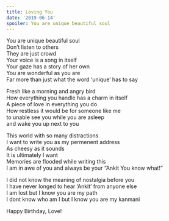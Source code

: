 ```yaml
---
title: Loving You
date: '2019-06-14'
spoiler: You are unique beautiful soul
---
```


You are unique beautiful soul<br />
Don’t listen to others<br />
They are just crowd<br />
Your voice is a song in itself<br />
Your gaze has a story of her own<br />
You are wonderful as you are<br />
Far more than just what the word ‘unique’ has to say<br />

Fresh like a morning and angry bird<br />
How everything you handle has a charm in itself<br />
A piece of love in everything you do<br />
How restless it would be for someone like me<br />
to unable see you while you are asleep<br />
and wake you up next to you<br />

This world with so many distractions<br />
I want to write you as my permenent address<br />
As cheesy as it sounds<br />
It is ultimately I want<br />
Memories are flooded while writing this<br />
I am in awe of you and always be your “Ankit You know what!”<br />

I did not know the meaning of nostalgia before you<br />
I have never longed to hear ‘Ankit’ from anyone else<br />
I am lost but I know you are my path<br />
I dont know who am I but I know you are my kanmani<br />

Happy Birthday, Love!<br />
